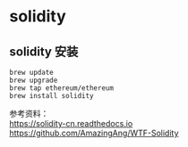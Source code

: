 # solidity

## solidity 安装

```text
brew update
brew upgrade
brew tap ethereum/ethereum
brew install solidity
```







参考资料：  
https://solidity-cn.readthedocs.io  
https://github.com/AmazingAng/WTF-Solidity
